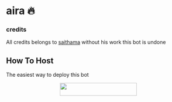 # aira 🔥

### credits
All credits belongs to [saithama](https://github.com/AnimeKaizoku/SaitamaRobot) without his work this bot is undone
## How To Host
The easiest way to deploy this bot
<p align="center"><a href="https://heroku.com/deploy?template=https://github.com/BotHub-1/Xx_aira/tree/master"> <img src="https://img.shields.io/badge/Deploy%20To%20Heroku-blueviolet?style=for-the-badge&logo=heroku" width="210" height="34.45"/></a></p>
